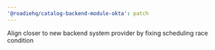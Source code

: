 ```yaml
---
'@roadiehq/catalog-backend-module-okta': patch
---
```


Align closer to new backend system provider by fixing scheduling race condition
